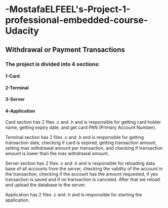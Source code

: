 # -MostafaELFEEL's-Project-1-professional-embedded-course-Udacity


## Withdrawal or Payment Transactions


### The project is divided into 4 sections:

#### 1-Card 
#### 2-Terminal
#### 3-Server 
#### 4-Application


Card section has 2 files .c and .h and is responsible for getting card holder name, getting expiry date, and get card PAN (Primary Account Number).

Terminal section has 2 files .c and .h and is responsible for getting transaction date, checking if card is expired, getting transaction amount, setting max withdrawal amount per transaction, and checking if transaction amount is lower than the max withdrawal amount.

Server section has 2 files .c and .h and is responsible for reloading data base of all accounts from the server, checking the validity of the account in the transaction, checking if the account has the amount requested, if yes transaction is saved and if no transaction is canceled. After that we reload and upload the database to the server.

Application has 2 files .c and .h and is responsible for starting the application.
